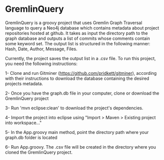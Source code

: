 GremlinQuery
============

GremlinQuery is a groovy project that uses Gremlin Graph Traversal language to query a Neo4j database 
which contains metadata about project repositories hosted at github. It takes as input the directory 
path to the graph database and outputs a list of commits whose comments contain some keyword set. 
The output list is structured in the following manner: Hash, Date, Author, Message, Files. 

Currently, the project saves the output list in a .csv file.
To run this project, you need the following instructions:

1- Clone and run Gitminer (https://github.com/pridkett/gitminer), according with their instructions to 
download the database containing the desired projects metadata. 

2- Once you have the graph.db file in your computer, clone or download the GremlinQuery project

3- Run 'mvn eclipse:clean' to download the project's dependencies. 

4- Import the project into eclipse using "Import > Maven > Existing project into workspace..."  

5- In the App.groovy main method, point the directory path where your graph.db folder is located 

6- Run App.groovy. The .csv file will be created in the directory where you cloned the GremlinQuery
project.

